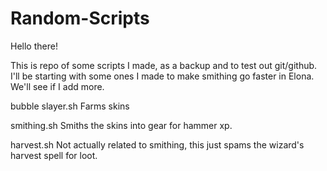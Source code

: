 # Random-Scripts

Hello there!

This is repo of some scripts I made, as a backup and to test out git/github.
I'll be starting with some ones I made to make smithing go faster in Elona. 
We'll see if I add more.

bubble slayer.sh
  Farms skins

smithing.sh
   Smiths the skins into gear for hammer xp.
   
harvest.sh
  Not actually related to smithing, this just spams the wizard's harvest spell for loot.
  
